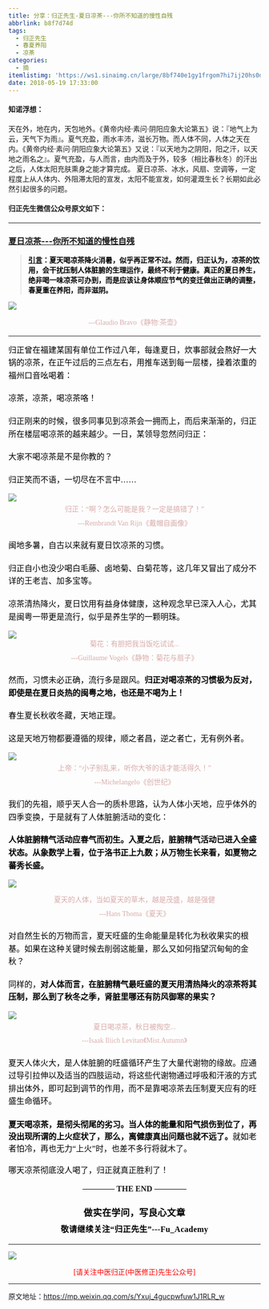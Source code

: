 ```yaml
---
title: 分享：归正先生-夏日凉茶---你所不知道的慢性自残
abbrlink: b8f7d74d
tags:
  - 归正先生
  - 春夏养阳
  - 凉茶
categories:
  - 摘
itemlistimg: 'https://ws1.sinaimg.cn/large/8bf740e1gy1frgom7hi7ij20hs0dygtz.jpg'
date: 2018-05-19 17:33:00
---
```


#### 知诺浮想：

天在外，地在内，天包地外。《黄帝内经·素问·阴阳应象大论第五》说：『地气上为云，天气下为雨』。夏气充盈，雨水丰沛，滋长万物。而人体不同，人体之天在内。《黄帝内经·素问·阴阳应象大论第五》又说：『以天地为之阴阳，阳之汗，以天地之雨名之』。夏气充盈，与人而言，由内而及于外，较多（相比春秋冬）的汗出之后，人体太阳充肤熏身之能才算完成。
夏日凉茶、冰水，风扇、空调等，一定程度上从人体内、外阻滞太阳的宣发，太阳不能宣发，如何灌溉生长？长期如此必然引起很多的问题。


 
#### 归正先生微信公众号原文如下：
---

###  [夏日凉茶---你所不知道的慢性自残](https://mp.weixin.qq.com/s/Yxuj_4gucpwfuw1J1RLR_w "跳转至原文")

<div class="rich_media_content ">
                    <blockquote><p style="margin-bottom: 10px;"><span style="max-width: 100%;font-size: 14px;color: rgb(0, 0, 0);text-decoration: underline;box-sizing: border-box !important;word-wrap: break-word !important;"><strong style="max-width: 100%;box-sizing: border-box !important;word-wrap: break-word !important;"><span style="color: rgb(0, 0, 0);text-decoration: underline;font-size: 14px;max-width: 100%;font-family: 仿宋;box-sizing: border-box !important;word-wrap: break-word !important;">引言</span></strong></span><span style="max-width: 100%;font-size: 14px;color: rgb(0, 0, 0);box-sizing: border-box !important;word-wrap: break-word !important;"><strong style="max-width: 100%;box-sizing: border-box !important;word-wrap: break-word !important;"><span style="font-size: 14px;max-width: 100%;font-family: 仿宋;box-sizing: border-box !important;word-wrap: break-word !important;">：夏天喝凉茶降火消暑，似乎再正常不过。然而，归正认为，凉茶的饮用，会干扰压制人体脏腑的生理运作，最终不利于健康。真正的夏日养生，绝非喝一味凉茶可办到，而是应该让身体顺应节气的变迁做出正确的调整，春夏重在养阳，而非滋阴。</span></strong></span></p></blockquote><p style="line-height: normal;"><img style="clear: both; display: block; margin:auto;" src="https://ws1.sinaimg.cn/large/8bf740e1gy1frgom7hi7ij20hs0dygtz.jpg" data-type="jpeg" data-w="750"  /></p><p style="text-align: center;line-height: normal;margin-bottom: 10px;"><span style="color: rgb(215, 171, 169);font-size: 14px;line-height: 22.4px;text-align: center;font-family: 仿宋;"><span style="color: rgb(215, 171, 169);font-family: 仿宋;font-size: 14px;text-align: center;background-color: rgb(255, 255, 255);">---</span>Glaudio Bravo<span style="color: rgb(215, 171, 169);font-family: Arial, 宋体;font-size: 14px;text-align: center;background-color: rgb(255, 255, 255);">《静物:茶壶》</span></span></p><hr  /><p style="text-align: left;margin-top: 15px;"><span style="color: rgb(0, 0, 0);font-family: 仿宋;font-size: 16px;line-height: 1.6;">归正曾在福建某国有单位工作过八年，每逢夏日，炊事部就会熬好一大锅的凉茶，在正午过后的三点左右，用推车送到每一层楼，操着浓重的福州口音吆喝着：<br  /></span></p><p style="text-align: left;margin-top: 20px;margin-bottom: 20px;"><span style="font-family: 仿宋;font-size: 16px;line-height: 1.6;color: rgb(0, 0, 0);">凉茶，凉茶，喝凉茶咯！</span></p><p style="text-align: left;margin-top: 20px;margin-bottom: 20px;"><span style="font-family: 仿宋;font-size: 16px;line-height: 1.6;color: rgb(0, 0, 0);">归正刚来的时候，很多同事见到凉茶会一拥而上，而后来渐渐的，归正所在楼层喝凉茶的越来越少。一日，某领导忽然问归正：</span></p><p style="text-align: left;margin-top: 20px;margin-bottom: 20px;"><span style="font-family: 仿宋;font-size: 16px;line-height: 1.6;color: rgb(0, 0, 0);">大家不喝凉茶是不是你教的？</span></p><p style="text-align: left;margin-top: 20px;margin-bottom: 15px;"><span style="font-family: 仿宋;font-size: 16px;line-height: 1.6;color: rgb(0, 0, 0);">归正笑而不语，一切尽在不言中……</span></p><p style="text-align: left;margin-top: 5px;margin-bottom: 5px;line-height: normal;"><img style="clear: both; display: block; margin:auto;" src="https://ws1.sinaimg.cn/large/8bf740e1gy1frgomwxi2ej20hs0hptq9.jpg" data-type="jpeg" data-w="644" style="line-height: 1.6;"  /></p><h2 style="font-size: 24px;font-weight: bold;text-align: center;margin-top: 5px;color: rgb(34, 30, 31);font-family: Arial, 宋体;line-height: normal;white-space: normal;margin-bottom: 5px;background-color: rgb(255, 255, 255);"><span style="text-align: center;color: rgb(215, 171, 169);font-family: Arial, 宋体;font-size: 14px;line-height: 22.4px;background-color: rgb(255, 255, 255);"></span></h2><p style="margin-top: 5px;margin-bottom: 5px;white-space: normal;text-align: center;line-height: normal;"><span style="color: rgb(215, 171, 169);font-size: 14px;line-height: 22.4px;text-align: center;font-family: 仿宋;">归正：“啊？怎么可能是我？一定是搞错了！”</span></p><p style="margin-bottom: 5px;white-space: normal;text-align: center;margin-top: 5px;line-height: normal;"><span style="color: rgb(215, 171, 169);font-size: 14px;line-height: 22.4px;text-align: center;font-family: 仿宋;">---Rembrandt Van Rijn《戴帽自画像》</span></p><p style="margin-top: 20px;margin-bottom: 20px;"><span style="font-family: 仿宋;font-size: 16px;line-height: 1.6;color: rgb(0, 0, 0);">闽地多暑，自古以来就有夏日饮凉茶的习惯。</span></p><p style="margin-top: 20px;margin-bottom: 20px;"><span style="font-family: 仿宋;font-size: 16px;line-height: 1.6;color: rgb(0, 0, 0);">归正自小也没少喝白毛藤、卤地菊、白菊花等，这几年又冒出了成分不详的王老吉、加多宝等。</span></p><p style="margin-top: 20px;margin-bottom: 15px;"><span style="font-family: 仿宋;font-size: 16px;line-height: 1.6;color: rgb(0, 0, 0);">凉茶清热降火，夏日饮用有益身体健康，这种观念早已深入人心，尤其是闽粤一带更是流行，似乎是养生学的一颗明珠。</span></p><p style="margin-top: 5px;margin-bottom: 5px;text-align: center;line-height: normal;"><img style="clear: both; display: block; margin:auto;" src="https://ws1.sinaimg.cn/large/8bf740e1gy1frgonsbns8j20hs0atwre.jpg" data-type="jpeg" data-w="746" style="text-align: center;line-height: 1.6;"  /><span style="color: rgb(215, 171, 169);font-size: 14px;line-height: 22.4px;text-align: center;font-family: 仿宋;">菊花：有胆把我当饭吃试试...</span></p><p style="margin-top: 5px;margin-bottom: 5px;text-align: center;line-height: normal;"><span style="color: rgb(215, 171, 169);font-size: 14px;line-height: 22.4px;text-align: center;font-family: 仿宋;">---Guillaume Vogels《静物：菊花与扇子》</span></p><p style="margin-top: 20px;margin-bottom: 20px;"><span style="color: rgb(0, 0, 0);"><span style="font-family: 仿宋;font-size: 16px;line-height: 1.6;">然而，习惯未必正确，流行多是跟风。</span><strong><span style="font-family: 仿宋;font-size: 16px;line-height: 1.6;">归正对喝凉茶的习惯极为反对，即使是在夏日炎热的闽粤之地，也还是不喝为上！</span></strong></span></p><p style="margin-top: 20px;margin-bottom: 20px;"><span style="font-family: 仿宋;font-size: 16px;line-height: 1.6;color: rgb(0, 0, 0);">春生夏长秋收冬藏，天地正理。</span></p><p style="margin-top: 20px;margin-bottom: 15px;"><span style="font-family: 仿宋;font-size: 16px;line-height: 1.6;color: rgb(0, 0, 0);">这是天地万物都要遵循的规律，顺之者昌，逆之者亡，无有例外者。</span></p><p style="margin-top: 5px;margin-bottom: 5px;line-height: normal;"><img style="clear: both; display: block; margin:auto;" src="https://ws1.sinaimg.cn/large/8bf740e1gy1frgoo9cux2j20hs0ai47l.jpg" data-type="jpeg" data-w="739" style="line-height: 1.6;"  /></p><p style="margin-top: 5px;margin-bottom: 5px;text-align: center;line-height: normal;"><span style="color: rgb(215, 171, 169);font-size: 14px;line-height: 22.4px;text-align: center;font-family: 仿宋;">上帝：“小子别乱来，听你大爷的话才能活得久！”<br  /></span></p><p style="margin-top: 5px;margin-bottom: 20px;text-align: center;line-height: normal;"><span style="color: rgb(215, 171, 169);font-size: 14px;line-height: 22.4px;text-align: center;font-family: 仿宋;">---Michelangelo《创世纪》</span><br  /></p><p style="margin-top: 20px;margin-bottom: 20px;text-align: left;"><span style="font-family: 仿宋;font-size: 16px;line-height: 1.6;color: rgb(0, 0, 0);">我们的先祖，顺乎天人合一的质朴思路，认为人体小天地，应乎体外的四季变换，于是就有了人体脏腑活动的变化：</span></p><p style="margin-top: 20px;margin-bottom: 15px;"><span style="color: rgb(0, 0, 0);"><strong><span style="color: rgb(0, 0, 0);font-family: 仿宋;font-size: 16px;line-height: 1.6;">人体脏腑精气活动应春气而初生。入夏之后，脏腑精气活动已进入全盛状态。从象数学上看，位于洛书正上九数；从万物生长来看，如夏物之蕃秀长盛。</span></strong></span></p><p><img style="clear: both; display: block; margin:auto;" src="https://ws1.sinaimg.cn/large/8bf740e1gy1frgoosx85vj20hs0cnh0x.jpg" data-type="jpeg" data-w="692" style=""  /></p><p style="margin-top: 5px;margin-bottom: 5px;text-align: center;line-height: normal;"><span style="color: rgb(215, 171, 169);font-size: 14px;line-height: 22.4px;text-align: center;font-family: 仿宋;">夏天的人体，当如夏天的草木，越是茂盛，越是强健<br  /></span></p><p style="margin-top: 5px;margin-bottom: 20px;text-align: center;line-height: normal;"><span style="color: rgb(215, 171, 169);font-size: 14px;line-height: 22.4px;text-align: center;font-family: 仿宋;">---Hans Thoma《夏天》</span></p><p style="margin-top: 20px;margin-bottom: 20px;"><span style="font-family: 仿宋;font-size: 16px;line-height: 1.6;color: rgb(0, 0, 0);">对自然生长的万物而言，夏天旺盛的生命能量是转化为秋收果实的根基。如果在这种关键时候去削弱这能量，那么又如何指望沉甸甸的金秋？</span></p><p style="margin-top: 20px;margin-bottom: 15px;"><span style="font-family: 仿宋;font-size: 16px;line-height: 1.6;color: rgb(0, 0, 0);">同样的，<strong>对人体而言，在脏腑精气最旺盛的夏天用清热降火的凉茶将其压制，那么到了秋冬之季，肾脏里哪还有防风御寒的果实？</strong></span></p><p style="margin-bottom: 5px;"><img style="clear: both; display: block; margin:auto;" src="https://ws1.sinaimg.cn/large/8bf740e1gy1frgop9vs9tj20nm0i61d1.jpg" data-type="jpeg" data-w="850" style=""  /></p><p style="text-align: center;margin-bottom: 5px;margin-top: 5px;line-height: normal;"><span style="color: rgb(215, 171, 169);font-size: 14px;line-height: 22.4px;text-align: center;font-family: 仿宋;">夏日喝凉茶，秋日被掏空...</span></p><p style="text-align: center;margin-bottom: 5px;margin-top: 5px;line-height: normal;"><span style="line-height: 22.4px;color: rgb(215, 171, 169);font-family: 仿宋;font-size: 14px;text-align: center;background-color: rgb(255, 255, 255);">---Isaak Iliich Levitan《Mist.Autumn》</span></p><p style="margin-top: 20px;margin-bottom: 20px;"><span style="color: rgb(0, 0, 0);"><span style="line-height: 1.6;font-size: 16px;font-family: 仿宋;">夏天人体火大，是人体脏腑的旺盛循环产生了大量代谢物的缘故。应通过导引拉伸以及适当的四肢运动，将这些代谢物通过呼吸和汗液的方式排出体外，即可起到调节的作用，而不是靠喝凉茶去压制夏天应有的旺盛生命循环。</span><span style="font-family: 仿宋;font-size: 16px;line-height: 1.6;">&nbsp;</span></span></p><p style="margin-top: 20px;margin-bottom: 20px;"><span style="color: rgb(0, 0, 0);"><strong><span style="color: rgb(0, 0, 0);font-size: 16px;font-family: 仿宋;">夏天喝凉茶，是彻头彻尾的劣习。当人体的能量和阳气损伤到位了，再没出现所谓的上火症状了，那么，离健康真出问题也就不远了。</span></strong><span style="color: rgb(0, 0, 0);font-size: 16px;font-family: 仿宋;">就如老者怕冷，再也无力“上火”时，也差不多行将就木了。</span></span></p><p style="margin-top: 20px;margin-bottom: 5px;"><span style="font-family: 仿宋;font-size: 16px;line-height: 1.6;color: rgb(0, 0, 0);">哪天凉茶彻底没人喝了，归正就真正胜利了！</span></p><p style="margin-top: 15px;margin-bottom: 15px;white-space: normal;text-align: center;"><span style="font-family: 仿宋;font-size: 16px;"><strong style="text-align: justify;">———— THE&nbsp;END ————</strong></span></p><p style="margin-top: 15px;margin-bottom: 15px;white-space: normal;text-align: justify;"><span style="font-family: 仿宋;font-size: 16px;background-color: rgb(255, 255, 255);"></span></p><p style="margin-top: 25px;margin-bottom: 5px;font-size: 16px;white-space: normal;max-width: 100%;min-height: 1em;color: rgb(62, 62, 62);text-align: center;line-height: 1.75em;box-sizing: border-box !important;word-wrap: break-word !important;"><strong><span style="font-size: 18px;color: rgb(0, 0, 0);max-width: 100%;font-family: 仿宋;letter-spacing: 0.5px;box-sizing: border-box !important;word-wrap: break-word !important;">做实在学问，写良心文章</span></strong></p><p style="margin-top: 5px;margin-bottom: 15px;font-size: 16px;white-space: normal;max-width: 100%;min-height: 1em;color: rgb(62, 62, 62);line-height: 1.75em;text-align: center;box-sizing: border-box !important;word-wrap: break-word !important;"><strong><span style="color: rgb(0, 0, 0);max-width: 100%;font-family: 仿宋;letter-spacing: 0.5px;box-sizing: border-box !important;word-wrap: break-word !important;">敬请继续关注“归正先生”---Fu_Academy</span></strong></p><hr  />
					<img style="clear: both; display: block; margin:auto;" src="https://ws1.sinaimg.cn/mw690/8bf740e1gy1fgqt1hfuomj20hs0bzmyp.jpg" /><p style="text-align: center; color: red">[请关注中医归正(中医修正)先生公众号]</p><hr />
                </div>



原文地址：https://mp.weixin.qq.com/s/Yxuj_4gucpwfuw1J1RLR_w
